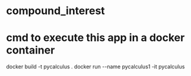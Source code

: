 # compound_interest
# cmd to execute this app in a docker container

docker build -t pycalculus .
docker run --name pycalculus1 -it pycalculus